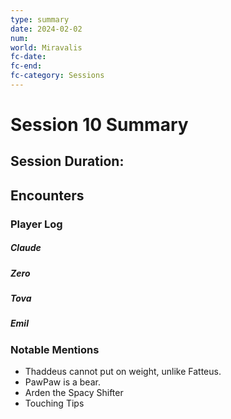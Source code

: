 ```yaml
---
type: summary
date: 2024-02-02
num: 
world: Miravalis
fc-date:
fc-end:
fc-category: Sessions
---
```

# Session 10 Summary
## Session Duration:

## Encounters

### Player Log
##### Claude
##### Zero
##### Tova
##### Emil

### Notable Mentions
- Thaddeus cannot put on weight, unlike Fatteus.
- PawPaw is a bear.
- Arden the Spacy Shifter
- Touching Tips

